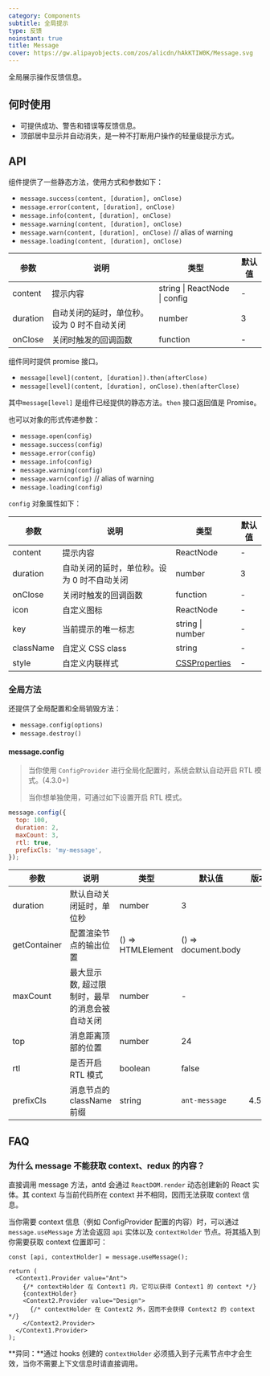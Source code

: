 ```yaml
---
category: Components
subtitle: 全局提示
type: 反馈
noinstant: true
title: Message
cover: https://gw.alipayobjects.com/zos/alicdn/hAkKTIW0K/Message.svg
---
```


全局展示操作反馈信息。

## 何时使用

- 可提供成功、警告和错误等反馈信息。
- 顶部居中显示并自动消失，是一种不打断用户操作的轻量级提示方式。

## API

组件提供了一些静态方法，使用方式和参数如下：

- `message.success(content, [duration], onClose)`
- `message.error(content, [duration], onClose)`
- `message.info(content, [duration], onClose)`
- `message.warning(content, [duration], onClose)`
- `message.warn(content, [duration], onClose)` // alias of warning
- `message.loading(content, [duration], onClose)`

| 参数     | 说明                                        | 类型                          | 默认值 |
| -------- | ------------------------------------------- | ----------------------------- | ------ |
| content  | 提示内容                                    | string \| ReactNode \| config | -      |
| duration | 自动关闭的延时，单位秒。设为 0 时不自动关闭 | number                        | 3      |
| onClose  | 关闭时触发的回调函数                        | function                      | -      |

组件同时提供 promise 接口。

- `message[level](content, [duration]).then(afterClose)`
- `message[level](content, [duration], onClose).then(afterClose)`

其中`message[level]` 是组件已经提供的静态方法。`then` 接口返回值是 Promise。

也可以对象的形式传递参数：

- `message.open(config)`
- `message.success(config)`
- `message.error(config)`
- `message.info(config)`
- `message.warning(config)`
- `message.warn(config)` // alias of warning
- `message.loading(config)`

`config` 对象属性如下：

| 参数 | 说明 | 类型 | 默认值 |
| --- | --- | --- | --- |
| content | 提示内容 | ReactNode | - |
| duration | 自动关闭的延时，单位秒。设为 0 时不自动关闭 | number | 3 |
| onClose | 关闭时触发的回调函数 | function | - |
| icon | 自定义图标 | ReactNode | - |
| key | 当前提示的唯一标志 | string \| number | - |
| className | 自定义 CSS class | string | - |
| style | 自定义内联样式 | [CSSProperties](https://github.com/DefinitelyTyped/DefinitelyTyped/blob/e434515761b36830c3e58a970abf5186f005adac/types/react/index.d.ts#L794) | - |

### 全局方法

还提供了全局配置和全局销毁方法：

- `message.config(options)`
- `message.destroy()`

#### message.config

> 当你使用 `ConfigProvider` 进行全局化配置时，系统会默认自动开启 RTL 模式。(4.3.0+)
>
> 当你想单独使用，可通过如下设置开启 RTL 模式。

```js
message.config({
  top: 100,
  duration: 2,
  maxCount: 3,
  rtl: true,
  prefixCls: 'my-message',
});
```

| 参数 | 说明 | 类型 | 默认值 | 版本 |
| --- | --- | --- | --- | --- |
| duration | 默认自动关闭延时，单位秒 | number | 3 |  |
| getContainer | 配置渲染节点的输出位置 | () => HTMLElement | () => document.body |  |
| maxCount | 最大显示数, 超过限制时，最早的消息会被自动关闭 | number | - |  |
| top | 消息距离顶部的位置 | number | 24 |  |
| rtl | 是否开启 RTL 模式 | boolean | false |  |
| prefixCls | 消息节点的 className 前缀 | string | `ant-message` | 4.5.0 |

## FAQ

### 为什么 message 不能获取 context、redux 的内容？

直接调用 message 方法，antd 会通过 `ReactDOM.render` 动态创建新的 React 实体。其 context 与当前代码所在 context 并不相同，因而无法获取 context 信息。

当你需要 context 信息（例如 ConfigProvider 配置的内容）时，可以通过 `message.useMessage` 方法会返回 `api` 实体以及 `contextHolder` 节点。将其插入到你需要获取 context 位置即可：

```tsx
const [api, contextHolder] = message.useMessage();

return (
  <Context1.Provider value="Ant">
    {/* contextHolder 在 Context1 内，它可以获得 Context1 的 context */}
    {contextHolder}
    <Context2.Provider value="Design">
      {/* contextHolder 在 Context2 外，因而不会获得 Context2 的 context */}
    </Context2.Provider>
  </Context1.Provider>
);
```

**异同：**通过 hooks 创建的 `contextHolder` 必须插入到子元素节点中才会生效，当你不需要上下文信息时请直接调用。
